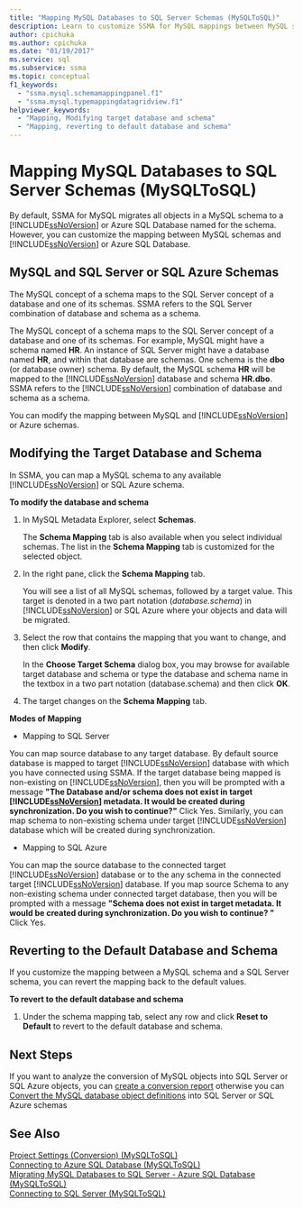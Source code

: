 ```yaml
---
title: "Mapping MySQL Databases to SQL Server Schemas (MySQLToSQL)"
description: Learn to customize SSMA for MySQL mappings between MySQL schemas and SQL Server or Azure SQL Database or accept the default.
author: cpichuka
ms.author: cpichuka
ms.date: "01/19/2017"
ms.service: sql
ms.subservice: ssma
ms.topic: conceptual
f1_keywords:
  - "ssma.mysql.schemamappingpanel.f1"
  - "ssma.mysql.typemappingdatagridview.f1"
helpviewer_keywords:
  - "Mapping, Modifying target database and schema"
  - "Mapping, reverting to default database and schema"
---
```

# Mapping MySQL Databases to SQL Server Schemas (MySQLToSQL)
By default, SSMA for MySQL migrates all objects in a MySQL schema to a [!INCLUDE[ssNoVersion](../../includes/ssnoversion-md.md)] or Azure SQL Database named for the schema. However, you can customize the mapping between MySQL schemas and [!INCLUDE[ssNoVersion](../../includes/ssnoversion-md.md)] or Azure SQL Database.  
  
## MySQL and SQL Server or SQL Azure Schemas  
The MySQL concept of a schema maps to the SQL Server  concept of a database and one of its schemas. SSMA refers to the SQL Server combination of database and schema as a schema.  
  
The MySQL concept of a schema maps to the SQL Server concept of a database and one of its schemas. For example, MySQL might have a schema named **HR**. An instance of SQL Server might have a database named **HR**, and within that database are schemas. One schema is the **dbo** (or database owner) schema. By default, the MySQL schema **HR** will be mapped to the [!INCLUDE[ssNoVersion](../../includes/ssnoversion-md.md)] database and schema **HR.dbo**. SSMA refers to the [!INCLUDE[ssNoVersion](../../includes/ssnoversion-md.md)] combination of database and schema as a schema.  
  
You can modify the mapping between MySQL and [!INCLUDE[ssNoVersion](../../includes/ssnoversion-md.md)] or Azure schemas.  
  
## Modifying the Target Database and Schema  
In SSMA, you can map a MySQL schema to any available [!INCLUDE[ssNoVersion](../../includes/ssnoversion-md.md)] or SQL Azure schema.  
  
**To modify the database and schema**  
  
1.  In MySQL Metadata Explorer, select **Schemas**.  
  
    The **Schema Mapping** tab is also available when you select individual schemas. The list in the **Schema Mapping** tab is customized for the selected object.  
  
2.  In the right pane, click the **Schema Mapping** tab.  
  
    You will see a list of all MySQL schemas, followed by a target value. This target is denoted in a two part notation (*database.schema*) in [!INCLUDE[ssNoVersion](../../includes/ssnoversion-md.md)] or SQL Azure where your objects and data will be migrated.  
  
3.  Select the row that contains the mapping that you want to change, and then click **Modify**.  
  
    In the **Choose Target Schema** dialog box, you may browse for available target database and schema or type the database and schema name in the textbox in a two part notation (database.schema) and then click **OK**.  
  
4.  The target changes on the **Schema Mapping** tab.  
  
**Modes of Mapping**  
  
-   Mapping to SQL Server  
  
You can map source database to any target database. By default source database is mapped to target [!INCLUDE[ssNoVersion](../../includes/ssnoversion-md.md)] database with which you have connected using SSMA. If the target database being mapped is non-existing on [!INCLUDE[ssNoVersion](../../includes/ssnoversion-md.md)], then you will be prompted with a message **"The Database and/or schema does not exist in target [!INCLUDE[ssNoVersion](../../includes/ssnoversion-md.md)] metadata. It would be created during synchronization. Do you wish to continue?"** Click Yes. Similarly, you can map schema to non-existing schema under target [!INCLUDE[ssNoVersion](../../includes/ssnoversion-md.md)] database which will be created during synchronization.  
  
-   Mapping to SQL Azure  
  
You can map the source database to the connected target [!INCLUDE[ssNoVersion](../../includes/ssnoversion-md.md)] database or to the any schema in the connected target [!INCLUDE[ssNoVersion](../../includes/ssnoversion-md.md)] database. If you map source Schema to any non-existing schema under connected target database, then you will be prompted with a message **"Schema does not exist in target metadata. It would be created during synchronization. Do you wish to continue? "** Click Yes.  
  
## Reverting to the Default Database and Schema  
If you customize the mapping between a MySQL schema and a SQL Server schema, you can revert the mapping back to the default values.  
  
**To revert to the default database and schema**  
  
1.  Under the schema mapping tab, select any row and click **Reset to Default** to revert to the default database and schema.  
  
## Next Steps  
If you want to analyze the conversion of MySQL objects into SQL Server or SQL Azure objects, you can [create a conversion report](assessing-mysql-databases-for-conversion-mysqltosql.md) otherwise you can [Convert the MySQL database object definitions](converting-mysql-databases-mysqltosql.md) into SQL Server or SQL Azure schemas  
  
## See Also  
[Project Settings &#40;Conversion&#41; &#40;MySQLToSQL&#41;](../../ssma/mysql/project-settings-conversion-mysqltosql.md)  
[Connecting to Azure SQL Database &#40;MySQLToSQL&#41;](../../ssma/mysql/connecting-to-azure-sql-db-mysqltosql.md)  
[Migrating MySQL Databases to SQL Server - Azure SQL Database &#40;MySQLToSQL&#41;](../../ssma/mysql/migrating-mysql-databases-to-sql-server-azure-sql-db-mysqltosql.md)  
[Connecting to SQL Server &#40;MySQLToSQL&#41;](../../ssma/mysql/connecting-to-sql-server-mysqltosql.md)  
  

